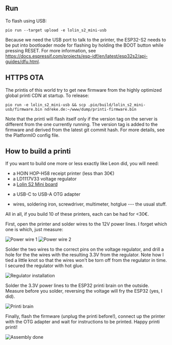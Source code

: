 ## Run

To flash using USB:

	pio run --target upload -e lolin_s2_mini-usb

Because we need the USB port to talk to the printer, the ESP32-S2 needs to be put into bootloader mode for flashing by holding the BOOT button while pressing RESET. For more information, see https://docs.espressif.com/projects/esp-idf/en/latest/esp32s2/api-guides/dfu.html.



## HTTPS OTA

The printis of this world try to get new firmware from the highly optimized global printi CDN at startup. To release:

	pio run -e lolin_s2_mini-usb && scp .pio/build/lolin_s2_mini-usb/firmware.bin ndreke.de:~/www/dump/printi-firmware.bin

Note that the printi will flash itself only if the version tag on the server is different from the one currently running. The version tag is added to the firmware and derived from the latest git commit hash. For more details, see the PlatformIO config file.

## How to build a printi

If you want to build one more or less exactly like Leon did, you will need:

- a HOIN HOP-H58 receipt printer (less than 30€)
- a LD1117V33 voltage regulator
- a [Lolin S2 Mini board](https://www.wemos.cc/en/latest/s2/s2_mini.html)
* a USB-C to USB-A OTG adapter
- wires, soldering iron, screwdriver, multimeter, hotglue --- the usual stuff.

All in all, if you build 10 of these printers, each can be had for <30€.

First, open the printer and solder wires to the 12V power lines. I forget which one is which, just measure:

![Power wire 1](/doc/images/power_1.jpeg)
![Power wire 2](/doc/images/power_2.jpeg)

Solder the two wires to the correct pins on the voltage regulator, and drill a hole for the the wires with the resulting 3.3V from the regulator. Note how I tied a little knot so that the wires won't be torn off from the regulator in time. I secured the regulator with hot glue.

![Regulator installation](/doc/images/regulator.jpeg)

Solder the 3.3V power lines to the ESP32 printi brain on the outside. Measure before you solder, reversing the voltage will fry the ESP32 (yes, I did).

![Printi brain](/doc/images/brain.jpeg)

Finally, flash the firmware (unplug the printi before!), connect up the printer with the OTG adapter and wait for instructions to be printed. Happy printi printi!

![Assembly done](/doc/images/assembled.jpeg)
